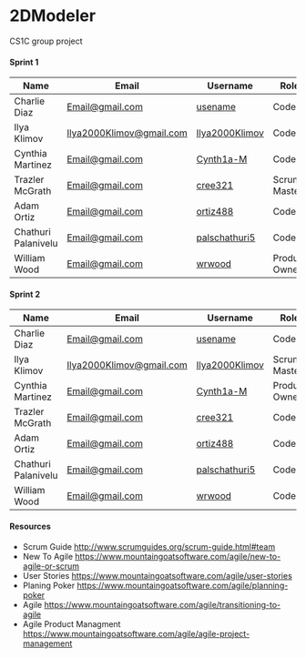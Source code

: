 # 2DModeler
CS1C group project


#### Sprint 1
|Name|Email|Username|Role|
|----|-----|--------|----|
|Charlie Diaz|Email@gmail.com|[usename](https://github.com/)|Coder|
|Ilya Klimov|Ilya2000Klimov@gmail.com|[Ilya2000Klimov](https://github.com/Ilya2000Klimov)|Coder|
|Cynthia Martinez|Email@gmail.com|[Cynth1a-M](https://github.com/Cynth1a-M)|Coder|
|Trazler McGrath|Email@gmail.com|[cree321](https://github.com/cree321)|Scrum Master|
|Adam Ortiz|Email@gmail.com|[ortiz488](https://github.com/ortiz488)|Coder|
|Chathuri Palanivelu|Email@gmail.com|[palschathuri5](https://github.com/palschathuri5)|Coder|
|William Wood|Email@gmail.com|[wrwood](https://github.com/wrwood)|Product Owner|

#### Sprint 2
|Name|Email|Username|Role|
|----|-----|--------|----|
|Charlie Diaz|Email@gmail.com|[usename](https://github.com/)|Coder|
|Ilya Klimov|Ilya2000Klimov@gmail.com|[Ilya2000Klimov](https://github.com/Ilya2000Klimov)|Scrum Master|
|Cynthia Martinez|Email@gmail.com|[Cynth1a-M](https://github.com/Cynth1a-M)|Product Owner|
|Trazler McGrath|Email@gmail.com|[cree321](https://github.com/cree321)|Coder|
|Adam Ortiz|Email@gmail.com|[ortiz488](https://github.com/ortiz488)|Coder|
|Chathuri Palanivelu|Email@gmail.com|[palschathuri5](https://github.com/palschathuri5)|Coder|
|William Wood|Email@gmail.com|[wrwood](https://github.com/wrwood)|Coder|

#### Resources
* Scrum Guide http://www.scrumguides.org/scrum-guide.html#team
* New To Agile https://www.mountaingoatsoftware.com/agile/new-to-agile-or-scrum
* User Stories https://www.mountaingoatsoftware.com/agile/user-stories
* Planing Poker https://www.mountaingoatsoftware.com/agile/planning-poker
* Agile https://www.mountaingoatsoftware.com/agile/transitioning-to-agile
* Agile Product Managment https://www.mountaingoatsoftware.com/agile/agile-project-management
